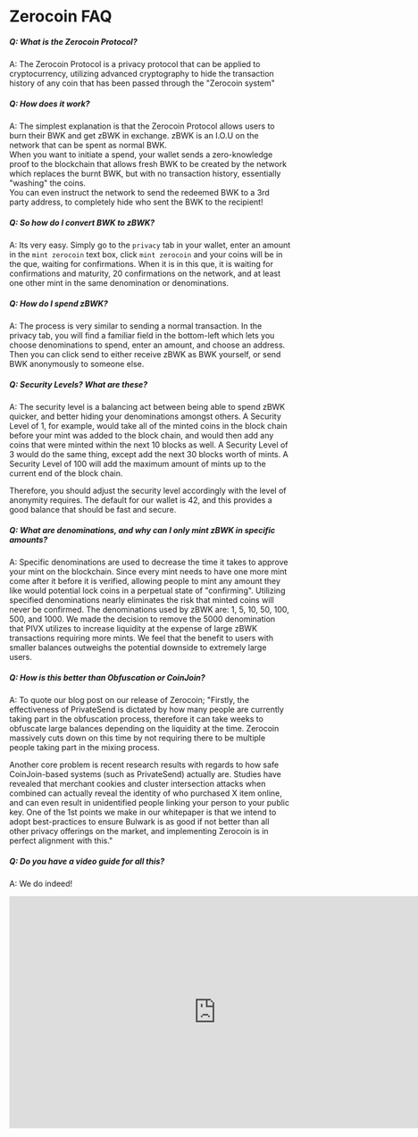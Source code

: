 # Zerocoin FAQ


##### Q: What is the Zerocoin Protocol? 

A: The Zerocoin Protocol is a privacy protocol that can be applied to cryptocurrency, utilizing advanced cryptography to hide the transaction history of any coin that has been passed through the "Zerocoin system"

##### Q: How does it work?

A: The simplest explanation is that the Zerocoin Protocol allows users to burn their BWK and get zBWK in exchange. zBWK is an I.O.U on the network that can be spent as normal BWK.  
When you want to initiate a spend, your wallet sends a zero-knowledge proof to the blockchain that allows fresh BWK to be created by the network which replaces the burnt BWK, but with no transaction history, essentially "washing" the coins.  
You can even instruct the network to send the redeemed BWK to a 3rd party address, to completely hide who sent the BWK to the recipient!

##### Q: So how do I convert BWK to zBWK?

A: Its very easy. Simply go to the `privacy` tab in your wallet, enter an amount in the `mint zerocoin` text box, click `mint zerocoin` and your coins will be in the que, waiting for confirmations. When it is in this que, it is waiting for confirmations and maturity, 20 confirmations on the network, and at least one other mint in the same denomination or denominations.

##### Q: How do I spend zBWK?

A: The process is very similar to sending a normal transaction. In the privacy tab, you will find a familiar field in the bottom-left which lets you choose denominations to spend, enter an amount, and choose an address. Then you can click send to either receive zBWK as BWK yourself, or send BWK anonymously to someone else.

##### Q: Security Levels? What are these?

A: The security level is a balancing act between being able to spend zBWK quicker, and better hiding your denominations amongst others. A Security Level of 1, for example, would take all of the minted coins in the block chain before your mint was added to the block chain, and would then add any coins that were minted within the next 10 blocks as well. A Security Level of 3 would do the same thing, except add the next 30 blocks worth of mints. A Security Level of 100 will add the maximum amount of mints up to the current end of the block chain.

Therefore, you should adjust the security level accordingly with the level of anonymity requires. The default for our wallet is 42, and this provides a good balance that should be fast and secure.

##### Q: What are denominations, and why can I only mint zBWK in specific amounts?

A: Specific denominations are used to decrease the time it takes to approve your mint on the blockchain. Since every mint needs to have one more mint come after it before it is verified, allowing people to mint any amount they like would potential lock coins in a perpetual state of "confirming". Utilizing specified denominations nearly eliminates the risk that minted coins will never be confirmed. The denominations used by zBWK are: 1, 5, 10, 50, 100, 500, and 1000. We made the decision to remove the 5000 denomination that PIVX utilizes to increase liquidity at the expense of large zBWK transactions requiring more mints. We feel that the benefit to users with smaller balances outweighs the potential downside to extremely large users. 

##### Q: How is this better than Obfuscation or CoinJoin?

A: To quote our blog post on our release of Zerocoin; "Firstly, the effectiveness of PrivateSend is dictated by how many people are currently taking part in the obfuscation process, therefore it can take weeks to obfuscate large balances depending on the liquidity at the time. Zerocoin massively cuts down on this time by not requiring there to be multiple people taking part in the mixing process.

Another core problem is recent research results with regards to how safe CoinJoin-based systems (such as PrivateSend) actually are. Studies have revealed that merchant cookies and cluster intersection attacks when combined can actually reveal the identity of who purchased X item online, and can even result in unidentified people linking your person to your public key. One of the 1st points we make in our whitepaper is that we intend to adopt best-practices to ensure Bulwark is as good if not better than all other privacy offerings on the market, and implementing Zerocoin is in perfect alignment with this."

##### Q: Do you have a video guide for all this?

A: We do indeed!

<div class="video-wrapper">
<iframe width="740" height="416" src="https://www.youtube.com/embed/yiNgXjDewR8" frameborder="0" allow="accelerometer; autoplay; encrypted-media; gyroscope; picture-in-picture" allowfullscreen></iframe>
</div>
